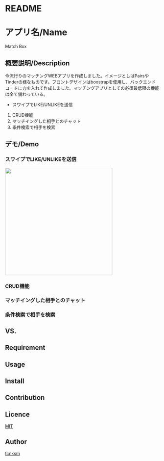 # README
アプリ名/Name
====
Match Box

## 概要説明/Description
今流行りのマッチングWEBアプリを作成しました。イメージとしはPairsやTinderの様なものです。フロントデザインはboostrapを使用し、バックエンドコードに力を入れて作成しました。マッチングアプリとしての必須最低限の機能は全て備わっている。

- スワイプでLIKE/UNLIKEを送信
1. CRUD機能
1. マッチイングした相手とのチャット
1. 条件検索で相手を検索



## デモ/Demo
### スワイプでLIKE/UNLIKEを送信
<img src="https://github.com/hiroki12/matchingapp/blob/master/images/like:unlike.mov.gif?raw=true" width="350">




### CRUD機能

### マッチイングした相手とのチャット

### 条件検索で相手を検索


## VS.

## Requirement

## Usage

## Install

## Contribution

## Licence

[MIT](https://github.com/tcnksm/tool/blob/master/LICENCE)

## Author

[tcnksm](https://github.com/tcnksm)
